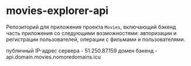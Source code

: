 # movies-explorer-api
Репозиторий для приложения проекта `Movies`, включающий бэкенд часть приложения со следующими возможностями: авторизации и регистрации пользователей, операции с фильмами и пользователями.

публичный IP-адрес сервера - 51.250.87.159
домен бэкенд - api.domain.movies.nomoredomains.icu
